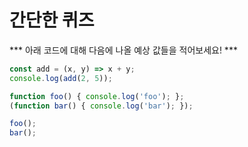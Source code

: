 # 간단한 퀴즈

*** 아래 코드에 대해 다음에 나올 예상 값들을 적어보세요! ***

```javascript
const add = (x, y) => x + y;
console.log(add(2, 5));
```

```javascript
function foo() { console.log('foo'); };
(function bar() { console.log('bar'); });

foo();
bar();
```

